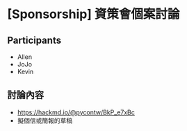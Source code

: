 # [Sponsorship] 資策會個案討論
## Participants
- Allen
- JoJo
- Kevin
## 討論內容

- https://hackmd.io/@pycontw/BkP_e7xBc
- 擬個信或簡報的草稿